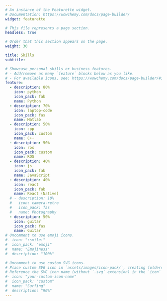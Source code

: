 ```yaml
---
# An instance of the Featurette widget.
# Documentation: https://wowchemy.com/docs/page-builder/
widget: featurette

# This file represents a page section.
headless: true

# Order that this section appears on the page.
weight: 30

title: Skills
subtitle:

# Showcase personal skills or business features.
# - Add/remove as many `feature` blocks below as you like.
# - For available icons, see: https://wowchemy.com/docs/page-builder/#icons
feature:
  - description: 80%
    icon: python
    icon_pack: fab
    name: Python
  - description: 70%
    icon: laptop-code
    icon_pack: fas
    name: Matlab
  - description: 50%
    icon: cpp
    icon_pack: custom
    name: C++
  - description: 50%
    icon: ros
    icon_pack: custom
    name: ROS
  - description: 40%
    icon: js
    icon_pack: fab
    name: JavaScript
  - description: 40%
    icon: react
    icon_pack: fab
    name: React (Native)
  # - description: 10%
  #   icon: camera-retro
  #   icon_pack: fas
  #   name: Photography
  - description: 50%
    icon: guitar
    icon_pack: fas
    name: Guitar
# Uncomment to use emoji icons.
#- icon: ":smile:"
#  icon_pack: "emoji"
#  name: "Emojiness"
#  description: "100%"

# Uncomment to use custom SVG icons.
# Place custom SVG icon in `assets/images/icon-pack/`, creating folders if necessary.
# Reference the SVG icon name (without `.svg` extension) in the `icon` field.
#- icon: "your-custom-icon-name"
#  icon_pack: "custom"
#  name: "Surfing"
#  description: "90%"
---
```

